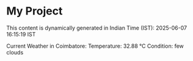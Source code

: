 # My Project

This content is dynamically generated in Indian Time (IST): 2025-06-07 16:15:19 IST


Current Weather in Coimbatore:
Temperature: 32.88 °C
Condition: few clouds
